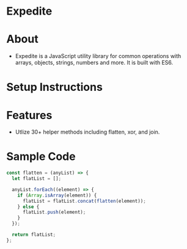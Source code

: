 # Expedite

# About

- Expedite is a JavaScript utility library for common operations with arrays, objects, strings, numbers and more. It is built with ES6.

# Setup Instructions

# Features

- Utlize 30+ helper methods including flatten, xor, and join.

# Sample Code

```javascript
const flatten = (anyList) => {
  let flatList = [];

  anyList.forEach((element) => {
    if (Array.isArray(element)) {
      flatList = flatList.concat(flatten(element));
    } else {
      flatList.push(element);
    }
  });

  return flatList;
};
```
